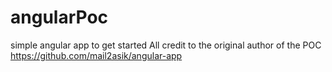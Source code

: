 # angularPoc
simple angular app to get started
All credit to the original author of the POC https://github.com/mail2asik/angular-app
